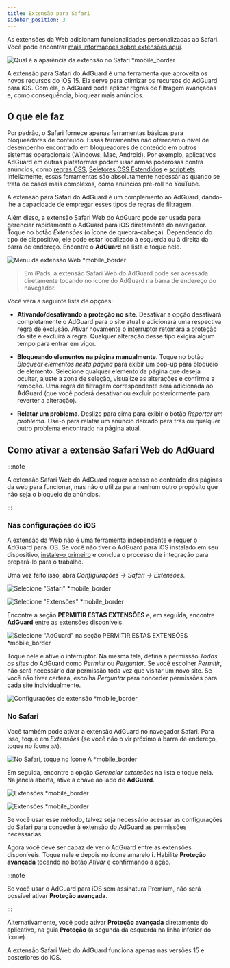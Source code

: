 ```yaml
---
title: Extensão para Safari
sidebar_position: 3
---
```


As extensões da Web adicionam funcionalidades personalizadas ao Safari. Você pode encontrar [mais informações sobre extensões aqui](https://developer.apple.com/documentation/safariservices/safari_web_extensions).

![Qual é a aparência da extensão no Safari *mobile_border](https://cdn.adtidy.org/public/Adguard/kb/iOS/webext/menu_en.png)

A extensão para Safari do AdGuard é uma ferramenta que aproveita os novos recursos do iOS 15. Ela serve para otimizar os recursos do AdGuard para iOS. Com ela, o AdGuard pode aplicar regras de filtragem avançadas e, como consequência, bloquear mais anúncios.

## O que ele faz

Por padrão, o Safari fornece apenas ferramentas básicas para bloqueadores de conteúdo. Essas ferramentas não oferecem o nível de desempenho encontrado em bloqueadores de conteúdo em outros sistemas operacionais (Windows, Mac, Android). Por exemplo, aplicativos AdGuard em outras plataformas podem usar armas poderosas contra anúncios, como [regras CSS](/general/ad-filtering/create-own-filters#cosmetic-css-rules), [Seletores CSS Estendidos](/general/ad-filtering/create-own-filters#extended-css-selectors) e [scriptlets](/general/ad-filtering/create-own-filters#scriptlets). Infelizmente, essas ferramentas são absolutamente necessárias quando se trata de casos mais complexos, como anúncios pre-roll no YouTube.

A extensão para Safari do AdGuard é um complemento ao AdGuard, dando-lhe a capacidade de empregar esses tipos de regras de filtragem.

Além disso, a extensão Safari Web do AdGuard pode ser usada para gerenciar rapidamente o AdGuard para iOS diretamente do navegador. Toque no botão *Extensões* (o ícone de quebra-cabeça). Dependendo do tipo de dispositivo, ele pode estar localizado à esquerda ou à direita da barra de endereço. Encontre o **AdGuard** na lista e toque nele.

![Menu da extensão Web *mobile_border](https://cdn.adtidy.org/public/Adguard/kb/iOS/webext/ext_adguard_en.png?1)

> Em iPads, a extensão Safari Web do AdGuard pode ser acessada diretamente tocando no ícone do AdGuard na barra de endereço do navegador.

Você verá a seguinte lista de opções:

- **Ativando/desativando a proteção no site**. Desativar a opção desativará completamente o AdGuard para o site atual e adicionará uma respectiva regra de exclusão. Ativar novamente o interruptor retomará a proteção do site e excluirá a regra. Qualquer alteração desse tipo exigirá algum tempo para entrar em vigor.

- **Bloqueando elementos na página manualmente**. Toque no botão *Bloquear elementos nesta página* para exibir um pop-up para bloqueio de elemento. Selecione qualquer elemento da página que deseja ocultar, ajuste a zona de seleção, visualize as alterações e confirme a remoção. Uma regra de filtragem correspondente será adicionada ao AdGuard (que você poderá desativar ou excluir posteriormente para reverter a alteração).

- **Relatar um problema**. Deslize para cima para exibir o botão *Reportar um problema*. Use-o para relatar um anúncio deixado para trás ou qualquer outro problema encontrado na página atual.

## Como ativar a extensão Safari Web do AdGuard

:::note

A extensão Safari Web do AdGuard requer acesso ao conteúdo das páginas da web para funcionar, mas não o utiliza para nenhum outro propósito que não seja o bloqueio de anúncios.

:::

### Nas configurações do iOS

A extensão da Web não é uma ferramenta independente e requer o AdGuard para iOS. Se você não tiver o AdGuard para iOS instalado em seu dispositivo, [instale-o primeiro](../installation) e conclua o processo de integração para prepará-lo para o trabalho.

Uma vez feito isso, abra *Configurações → Safari → Extensões*.

![Selecione "Safari" *mobile_border](https://cdn.adtidy.org/public/Adguard/kb/iOS/webext/settings1_en.png)

![Selecione "Extensões" *mobile_border](https://cdn.adtidy.org/public/Adguard/kb/iOS/webext/settings2_en.png)

Encontre a seção **PERMITIR ESTAS EXTENSÕES** e, em seguida, encontre **AdGuard** entre as extensões disponíveis.

![Selecione "AdGuard" na seção PERMITIR ESTAS EXTENSÕES *mobile_border](https://cdn.adtidy.org/public/Adguard/kb/iOS/webext/settings3_en.png)

Toque nele e ative o interruptor. Na mesma tela, defina a permissão *Todos os sites* do AdGuard como *Permitir* ou *Perguntar*. Se você escolher *Permitir*, não será necessário dar permissão toda vez que visitar um novo site. Se você não tiver certeza, escolha *Perguntar* para conceder permissões para cada site individualmente.

![Configurações de extensão *mobile_border](https://cdn.adtidy.org/public/Adguard/kb/iOS/webext/settings4_en.png)

### No Safari

Você também pode ativar a extensão AdGuard no navegador Safari. Para isso, toque em *Extensões* (se você não o vir próximo à barra de endereço, toque no ícone `aA`).

![No Safari, toque no ícone A *mobile_border](https://cdn.adtidy.org/public/Adguard/kb/iOS/webext/safari1_en.png)

Em seguida, encontre a opção *Gerenciar extensões* na lista e toque nela. Na janela aberta, ative a chave ao lado de **AdGuard**.

![Extensões *mobile_border](https://cdn.adtidy.org/public/Adguard/kb/iOS/webext/safari2_en.png)

![Extensões *mobile_border](https://cdn.adtidy.org/public/Adguard/kb/iOS/webext/safari3_en.png)

Se você usar esse método, talvez seja necessário acessar as configurações do Safari para conceder à extensão do AdGuard as permissões necessárias.

Agora você deve ser capaz de ver o AdGuard entre as extensões disponíveis. Toque nele e depois no ícone amarelo **i**. Habilite **Proteção avançada** tocando no botão *Ativar* e confirmando a ação.

:::note

Se você usar o AdGuard para iOS sem assinatura Premium, não será possível ativar **Proteção avançada**.

:::

Alternativamente, você pode ativar **Proteção avançada** diretamente do aplicativo, na guia **Proteção** (a segunda da esquerda na linha inferior do ícone).

A extensão Safari Web do AdGuard funciona apenas nas versões 15 e posteriores do iOS.
